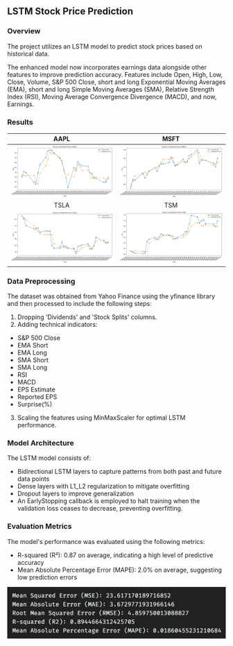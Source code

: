 ## LSTM Stock Price Prediction

### Overview

The project utilizes an LSTM model to predict stock prices based on historical data.

The enhanced model now incorporates earnings data alongside other features to improve prediction accuracy. Features include Open, High, Low, Close, Volume, S&P 500 Close, short and long Exponential Moving Averages (EMA), short and long Simple Moving Averages (SMA), Relative Strength Index (RSI), Moving Average Convergence Divergence (MACD), and now, Earnings.

### Results

|                                              AAPL                                              |                                             MSFT                                              |
| :--------------------------------------------------------------------------------------------: | :-------------------------------------------------------------------------------------------: |
| ![AAPL Model](https://github.com/Jason-Wuuuu/stock_price_prediction/blob/main/output/AAPL.png) | ![TSM Model](https://github.com/Jason-Wuuuu/stock_price_prediction/blob/main/output/MSFT.png) |
|                                              TSLA                                              |                                              TSM                                              |
| ![TSLA Model](https://github.com/Jason-Wuuuu/stock_price_prediction/blob/main/output/TSLA.png) | ![MSFT Model](https://github.com/Jason-Wuuuu/stock_price_prediction/blob/main/output/TSM.png) |

### Data Preprocessing

The dataset was obtained from Yahoo Finance using the yfinance library and then processed to include the following steps:

1. Dropping 'Dividends' and 'Stock Splits' columns.
2. Adding technical indicators:

- S&P 500 Close
- EMA Short
- EMA Long
- SMA Short
- SMA Long
- RSI
- MACD
- EPS Estimate
- Reported EPS
- Surprise(%)

3. Scaling the features using MinMaxScaler for optimal LSTM performance.

### Model Architecture

The LSTM model consists of:

- Bidirectional LSTM layers to capture patterns from both past and future data points
- Dense layers with L1_L2 regularization to mitigate overfitting
- Dropout layers to improve generalization
- An EarlyStopping callback is employed to halt training when the validation loss ceases to decrease, preventing overfitting.

### Evaluation Metrics

The model's performance was evaluated using the following metrics:

- R-squared (R²): 0.87 on average, indicating a high level of predictive accuracy
- Mean Absolute Percentage Error (MAPE): 2.0% on average, suggesting low prediction errors

![Model](https://github.com/Jason-Wuuuu/stock_price_prediction/blob/main/output/score.png)
